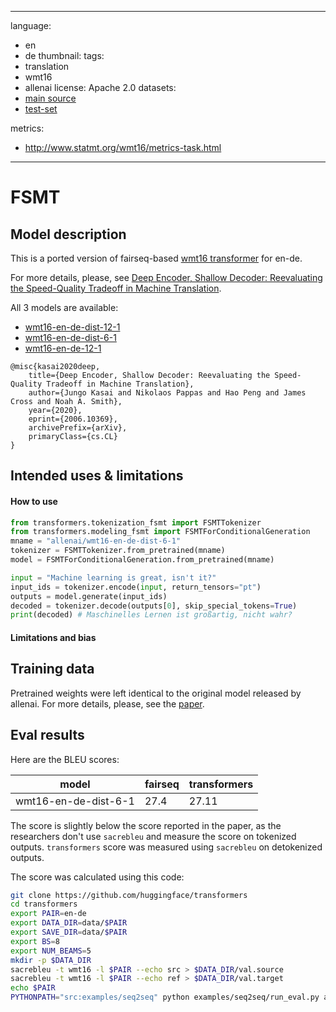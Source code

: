 
---
language:
- en
- de
thumbnail:
tags:
- translation
- wmt16
- allenai
license: Apache 2.0
datasets:
- [main source](http://www.statmt.org/wmt16/)
- [test-set](http://matrix.statmt.org/test_sets/newstest2016.tgz?1504722372)

metrics:
- http://www.statmt.org/wmt16/metrics-task.html
---

# FSMT

## Model description

This is a ported version of fairseq-based [wmt16 transformer](https://github.com/jungokasai/deep-shallow/) for en-de.

For more details, please, see [Deep Encoder, Shallow Decoder: Reevaluating the Speed-Quality Tradeoff in Machine Translation](https://arxiv.org/abs/2006.10369).

All 3 models are available:

* [wmt16-en-de-dist-12-1](https://huggingface.co/allenai/wmt16-en-de-dist-12-1)
* [wmt16-en-de-dist-6-1](https://huggingface.co/allenai/wmt16-en-de-dist-6-1)
* [wmt16-en-de-12-1](https://huggingface.co/allenai/wmt16-en-de-12-1)

```
@misc{kasai2020deep,
    title={Deep Encoder, Shallow Decoder: Reevaluating the Speed-Quality Tradeoff in Machine Translation},
    author={Jungo Kasai and Nikolaos Pappas and Hao Peng and James Cross and Noah A. Smith},
    year={2020},
    eprint={2006.10369},
    archivePrefix={arXiv},
    primaryClass={cs.CL}
}
```

## Intended uses & limitations

#### How to use

```python
from transformers.tokenization_fsmt import FSMTTokenizer
from transformers.modeling_fsmt import FSMTForConditionalGeneration
mname = "allenai/wmt16-en-de-dist-6-1"
tokenizer = FSMTTokenizer.from_pretrained(mname)
model = FSMTForConditionalGeneration.from_pretrained(mname)

input = "Machine learning is great, isn't it?"
input_ids = tokenizer.encode(input, return_tensors="pt")
outputs = model.generate(input_ids)
decoded = tokenizer.decode(outputs[0], skip_special_tokens=True)
print(decoded) # Maschinelles Lernen ist großartig, nicht wahr?

```

#### Limitations and bias


## Training data

Pretrained weights were left identical to the original model released by allenai. For more details, please, see the [paper](https://arxiv.org/abs/2006.10369).

## Eval results

Here are the BLEU scores:

model   | fairseq | transformers
-------|---------|----------
wmt16-en-de-dist-6-1  | 27.4 | 27.11

The score is slightly below the score reported in the paper, as the researchers don't use `sacrebleu` and measure the score on tokenized outputs. `transformers` score was measured using `sacrebleu` on detokenized outputs.

The score was calculated using this code:

```bash
git clone https://github.com/huggingface/transformers
cd transformers
export PAIR=en-de
export DATA_DIR=data/$PAIR
export SAVE_DIR=data/$PAIR
export BS=8
export NUM_BEAMS=5
mkdir -p $DATA_DIR
sacrebleu -t wmt16 -l $PAIR --echo src > $DATA_DIR/val.source
sacrebleu -t wmt16 -l $PAIR --echo ref > $DATA_DIR/val.target
echo $PAIR
PYTHONPATH="src:examples/seq2seq" python examples/seq2seq/run_eval.py allenai/wmt16-en-de-dist-6-1 $DATA_DIR/val.source $SAVE_DIR/test_translations.txt --reference_path $DATA_DIR/val.target --score_path $SAVE_DIR/test_bleu.json --bs $BS --task translation --num_beams $NUM_BEAMS
```

